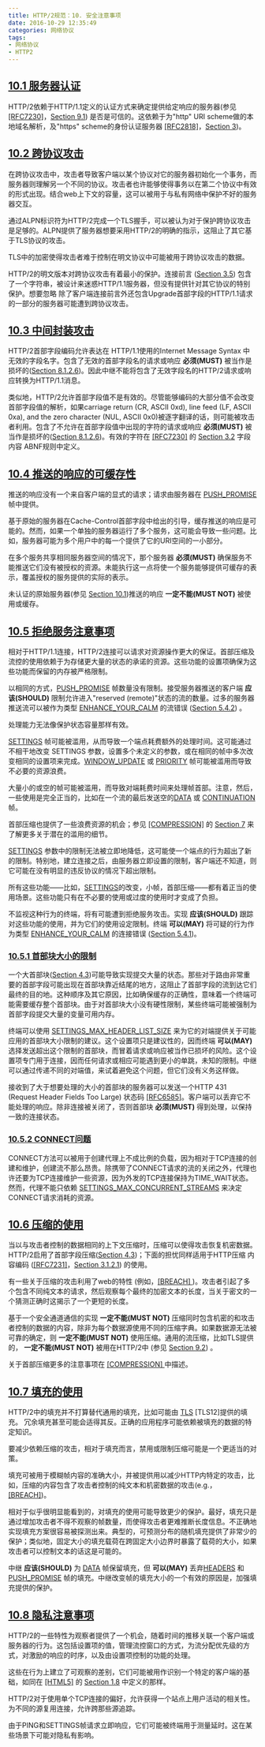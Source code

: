 ```yaml
---
title: HTTP/2规范：10. 安全注意事项
date: 2016-10-29 12:35:49
categories: 网络协议
tags:
- 网络协议
- HTTP2
---
```


## [10.1 服务器认证](https://http2.github.io/http2-spec/#authority)

HTTP/2依赖于HTTP/1.1定义的认证方式来确定提供给定响应的服务器(参见 [[RFC7230]](https://http2.github.io/http2-spec/#RFC7230)，[Section 9.1](https://svn.tools.ietf.org/svn/wg/httpbis/specs/rfc7230.html#establishing.authority)) 是否是可信的。这依赖于为"http" URI scheme做的本地域名解析，及"https" scheme的身份认证服务器 [[RFC2818]](https://http2.github.io/http2-spec/#RFC2818)，[Section 3](https://tools.ietf.org/html/rfc2818#section-3))。

<!--more-->

## [10.2 跨协议攻击](https://http2.github.io/http2-spec/#rfc.section.10.2)

在跨协议攻击中，攻击者导致客户端以某个协议对它的服务器初始化一个事务，而服务器则理解另一个不同的协议。攻击者也许能够使得事务以在第二个协议中有效的形式出现。结合web上下文的容量，这可以被用于与私有网络中保护不好的服务器交互。

通过ALPN标识符为HTTP/2完成一个TLS握手，可以被认为对于保护跨协议攻击是足够的。ALPN提供了服务器想要采用HTTP/2的明确的指示，这阻止了其它基于TLS协议的攻击。

TLS中的加密使得攻击者难于控制在明文协议中可能被用于跨协议攻击的数据。

HTTP/2的明文版本对跨协议攻击有着最小的保护。连接前言 ([Section 3.5](https://http2.github.io/http2-spec/#ConnectionHeader)) 包含了一个字符串，被设计来迷惑HTTP/1.1服务器，但没有提供针对其它协议的特别保护。想要忽略 除了客户端连接前言外还包含Upgrade首部字段的HTTP/1.1请求 的一部分的服务器可能遭到跨协议攻击。

## [10.3 中间封装攻击](https://http2.github.io/http2-spec/#rfc.section.10.3)

HTTP/2首部字段编码允许表达在 HTTP/1.1使用的Internet Message Syntax 中无效的字段名字。包含了无效的首部字段名的请求或响应 **必须(MUST)** 被当作是损坏的([Section 8.1.2.6](https://http2.github.io/http2-spec/#malformed))。因此中继不能将包含了无效字段名的HTTP/2请求或响应转换为HTTP/1.1消息。

类似地，HTTP/2允许首部字段值不是有效的。尽管能够编码的大部分值不会改变首部字段值的解析，如果carriage return (CR, ASCII 0xd), line feed (LF, ASCII 0xa), and the zero character (NUL, ASCII 0x0)被逐字翻译的话，则可能被攻击者利用。包含了不允许在首部字段值中出现的字符的请求或响应 **必须(MUST)**  被当作是损坏的([Section 8.1.2.6](https://http2.github.io/http2-spec/#malformed))。有效的字符在 [[RFC7230]](https://http2.github.io/http2-spec/#RFC7230) 的 [Section 3.2](https://svn.tools.ietf.org/svn/wg/httpbis/specs/rfc7230.html#header.fields) 字段内容 ABNF规则中定义。

## [10.4 推送的响应的可缓存性](https://http2.github.io/http2-spec/#rfc.section.10.4)

推送的响应没有一个来自客户端的显式的请求；请求由服务器在 [PUSH_PROMISE](https://http2.github.io/http2-spec/#PUSH_PROMISE) 帧中提供。

基于原始的服务器在Cache-Control首部字段中给出的引导，缓存推送的响应是可能的。然而，如果一个单独的服务器运行了多个服务，这可能会导致一些问题。比如，服务器可能为多个用户中的每一个提供了它的URI空间的一小部分。

在多个服务共享相同服务器空间的情况下，那个服务器 **必须(MUST)** 确保服务不能推送它们没有被授权的资源。未能执行这一点将使一个服务能够提供可缓存的表示，覆盖授权的服务提供的实际的表示。

未认证的原始服务器(参见 [Section 10.1](https://http2.github.io/http2-spec/#authority))推送的响应 **一定不能(MUST NOT)** 被使用或缓存。

## [10.5 拒绝服务注意事项](https://http2.github.io/http2-spec/#dos)

相对于HTTP/1.1连接，HTTP/2连接可以请求对资源操作更大的保证。首部压缩及流控的使用依赖于为存储更大量的状态的承诺的资源。这些功能的设置项确保为这些功能而保留的内存被严格限制。

以相同的方式，[PUSH_PROMISE](https://http2.github.io/http2-spec/#PUSH_PROMISE) 帧数量没有限制。接受服务器推送的客户端 **应该(SHOULD)** 限制允许进入"reserved (remote)"状态的流的数量。过多的服务器推送流可以被作为类型 [ENHANCE_YOUR_CALM](https://http2.github.io/http2-spec/#ENHANCE_YOUR_CALM) 的流错误 ([Section 5.4.2](https://http2.github.io/http2-spec/#StreamErrorHandler)) 。

处理能力无法像保护状态容量那样有效。

[SETTINGS](https://http2.github.io/http2-spec/#SETTINGS) 帧可能被滥用，从而导致一个端点耗费额外的处理时间。这可能通过不相干地改变 SETTINGS 参数，设置多个未定义的参数，或在相同的帧中多次改变相同的设置项来完成。[WINDOW_UPDATE](https://http2.github.io/http2-spec/#WINDOW_UPDATE) 或 [PRIORITY](https://http2.github.io/http2-spec/#PRIORITY) 帧可能被滥用而导致不必要的资源浪费。

大量小的或空的帧可能被滥用，而导致对端耗费时间来处理帧首部。注意，然后，一些使用是完全正当的，比如在一个流的最后发送空的[DATA](https://http2.github.io/http2-spec/#DATA) 或 [CONTINUATION](https://http2.github.io/http2-spec/#CONTINUATION) 帧。

首部压缩也提供了一些浪费资源的机会；参见 [[COMPRESSION]](https://http2.github.io/http2-spec/#COMPRESSION) 的 [Section 7](https://tools.ietf.org/html/rfc7541#section-7) 来了解更多关于潜在的滥用的细节。

[SETTINGS](https://http2.github.io/http2-spec/#SETTINGS) 参数中的限制无法被立即地降低，这可能使一个端点的行为超出了新的限制。特别地，建立连接之后，由服务器立即设置的限制，客户端还不知道，则它可能在没有明显的违反协议的情况下超出限制。

所有这些功能——比如，[SETTINGS](https://http2.github.io/http2-spec/#SETTINGS)的改变，小帧，首部压缩——都有着正当的使用场景。这些功能只有在不必要的使用或过度的使用时才变成了负担。

不监视这种行为的终端，将有可能遭到拒绝服务攻击。实现 **应该(SHOULD)** 跟踪对这些功能的使用，并为它们的使用设定限制。终端 **可以(MAY)** 将可疑的行为作为类型 [ENHANCE_YOUR_CALM](https://http2.github.io/http2-spec/#ENHANCE_YOUR_CALM) 的连接错误 ([Section 5.4.1](https://http2.github.io/http2-spec/#ConnectionErrorHandler))。

### [10.5.1 首部块大小的限制](https://http2.github.io/http2-spec/#MaxHeaderBlock)

一个大首部块([Section 4.3](https://http2.github.io/http2-spec/#HeaderBlock))可能导致实现提交大量的状态。那些对于路由非常重要的首部字段可能出现在首部块靠近结尾的地方，这阻止了首部字段的流到达它们最终的目的地。这种顺序及其它原因，比如确保缓存的正确性，意味着一个终端可能需要缓存整个首部块。由于对首部块大小没有硬性限制，某些终端可能被强制为首部字段提交大量的变量可用内存。

终端可以使用 [SETTINGS_MAX_HEADER_LIST_SIZE](https://http2.github.io/http2-spec/#SETTINGS_MAX_HEADER_LIST_SIZE) 来为它的对端提供关于可能应用的首部块大小限制的建议。这个设置项只是建议性的，因而终端 **可以(MAY)** 选择发送超出这个限制的首部块，而冒着请求或响应被当作已损坏的风险。这个设置项专门用于连接，因而任何请求或相应可能遇到更小的单跳，未知的限制。中继可以通过传递不同的对端值，来试着避免这个问题，但它们没有义务这样做。

接收到了大于想要处理的大小的首部块的服务器可以发送一个HTTP 431 (Request Header Fields Too Large) 状态码 [[RFC6585]](https://http2.github.io/http2-spec/#RFC6585)。客户端可以丢弃它不能处理的响应。除非连接被关闭了，否则首部块 **必须(MUST)** 得到处理，以保持一致的连接状态。

### [10.5.2 CONNECT问题](https://http2.github.io/http2-spec/#connectDos)

CONNECT方法可以被用于创建代理上不成比例的负载，因为相对于TCP连接的创建和维护，创建流不那么昂贵。除携带了CONNECT请求的流的关闭之外，代理也许还要为TCP连接维护一些资源，因为外发的TCP连接保持为TIME_WAIT状态。然而，代理不能只依赖 [SETTINGS_MAX_CONCURRENT_STREAMS](https://http2.github.io/http2-spec/#SETTINGS_MAX_CONCURRENT_STREAMS) 来决定CONNECT请求消耗的资源。

## [10.6 压缩的使用](https://http2.github.io/http2-spec/#rfc.section.10.6)

当以与攻击者控制的数据相同的上下文压缩时，压缩可以使得攻击恢复机密数据。HTTP/2启用了首部字段压缩([Section 4.3](https://http2.github.io/http2-spec/#HeaderBlock))；下面的担忧同样适用于HTTP压缩 内容编码 ([[RFC7231]](https://http2.github.io/http2-spec/#RFC7231)，[Section 3.1.2.1](https://svn.tools.ietf.org/svn/wg/httpbis/specs/rfc7231.html#content.codings)) 的使用。

有一些关于压缩的攻击利用了web的特性 (例如，[[BREACH]
](https://http2.github.io/http2-spec/#BREACH))。攻击者引起了多个包含不同纯文本的请求，然后观察每个最终的加密文本的长度，当关于密文的一个猜测正确时这揭示了一个更短的长度。

基于一个安全通道通信的实现 **一定不能(MUST NOT)** 压缩同时包含机密的和攻击者控制的数据的内容，除非为每个数据源使用不同的压缩字典。如果数据源无法被可靠的确定，则 **一定不能(MUST NOT)** 使用压缩。通用的流压缩，比如TLS提供的， **一定不能(MUST NOT)** 被用在HTTP/2中 (参见 [Section 9.2](https://http2.github.io/http2-spec/#TLSUsage)) 。

关于首部压缩更多的注意事项在 [[COMPRESSION]
](https://http2.github.io/http2-spec/#COMPRESSION) 中描述。

## [10.7 填充的使用](https://http2.github.io/http2-spec/#padding)

HTTP/2中的填充并不打算替代通用的填充，比如可能由 [TLS](https://http2.github.io/http2-spec/#TLS12) [TLS12]提供的填充。
冗余填充甚至可能会适得其反。正确的应用程序可能依赖被填充的数据的特定知识。

要减少依赖压缩的攻击，相对于填充而言，禁用或限制压缩可能是一个更适当的对策。

填充可被用于模糊帧内容的准确大小，并被提供用以减少HTTP内特定的攻击，比如，压缩的内容包含了攻击者控制的纯文本和机密数据的攻击(e.g.，[[BREACH]](https://http2.github.io/http2-spec/#BREACH))。

相对于似乎很明显能看到的，对填充的使用可能导致更少的保护。最好，填充只是通过增加攻击者不得不观察的帧数量，而使得攻击者更难推断长度信息。不正确地实现填充方案很容易被探测出来。典型的，可预测分布的随机填充提供了非常少的保护；类似地，固定大小的填充载荷在跨固定大小边界时暴露了载荷的大小，如果攻击者可以控制文本的话这是可能的。

中继 **应该(SHOULD)** 为 [DATA](https://http2.github.io/http2-spec/#DATA) 帧保留填充，但 **可以(MAY)** 丢弃[HEADERS](https://http2.github.io/http2-spec/#HEADERS) 和 [PUSH_PROMISE](https://http2.github.io/http2-spec/#PUSH_PROMISE) 帧的填充。中继改变帧的填充大小的一个有效的原因是，加强填充提供的保护。

## [10.8 隐私注意事项](https://http2.github.io/http2-spec/#rfc.section.10.8)

HTTP/2的一些特性为观察者提供了一个机会，随着时间的推移关联一个客户端或服务器的行为。这包括设置项的值，管理流控窗口的方式，为流分配优先级的方式，对激励的响应的时序，以及由设置项控制的功能的处理。

这些在行为上建立了可观察的差别，它们可能被用作识别一个特定的客户端的基础，如同在 [[HTML5]](https://http2.github.io/http2-spec/#HTML5) 的 [Section 1.8](http://www.w3.org/TR/2014/REC-html5-20141028/introduction.html#fingerprint) 中定义的那样。

HTTP/2对于使用单个TCP连接的偏好，允许获得一个站点上用户活动的相关性。为不同的源复用连接，允许跨那些源追踪。

由于PING和SETTINGS帧请求立即响应，它们可能被终端用于测量延时。这在某些场景下可能对隐私有影响。
